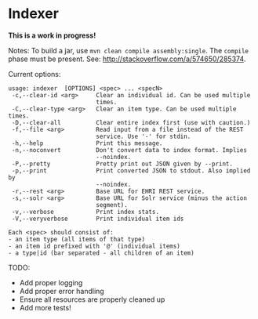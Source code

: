 Indexer
=======

**This is a work in progress!**

Notes: To build a jar, use `mvn clean compile assembly:single`. The `compile` phase must be present. See:
http://stackoverflow.com/a/574650/285374.

Current options:

```
usage: indexer  [OPTIONS] <spec> ... <specN>
 -c,--clear-id <arg>     Clear an individual id. Can be used multiple
                         times.
 -C,--clear-type <arg>   Clear an item type. Can be used multiple times.
 -D,--clear-all          Clear entire index first (use with caution.)
 -f,--file <arg>         Read input from a file instead of the REST
                         service. Use '-' for stdin.
 -h,--help               Print this message.
 -n,--noconvert          Don't convert data to index format. Implies
                         --noindex.
 -P,--pretty             Pretty print out JSON given by --print.
 -p,--print              Print converted JSON to stdout. Also implied by
                         --noindex.
 -r,--rest <arg>         Base URL for EHRI REST service.
 -s,--solr <arg>         Base URL for Solr service (minus the action
                         segment).
 -v,--verbose            Print index stats.
 -V,--veryverbose        Print individual item ids

Each <spec> should consist of:
- an item type (all items of that type)
- an item id prefixed with '@' (individual items)
- a type|id (bar separated - all children of an item)
```

TODO:
* Add proper logging
* Add proper error handling
* Ensure all resources are properly cleaned up
* Add more tests!
